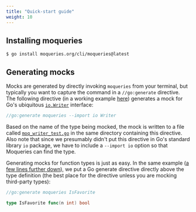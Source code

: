 ```yaml
---
title: "Quick-start guide"
weight: 10
---
```


## Installing moqueries
```shell
$ go install moqueries.org/cli/moqueries@latest
```

## Generating mocks
Mocks are generated by directly invoking `moqueries` from your terminal, but typically you want to capture the command in a `//go:generate` directive. The following directive (in a working example [here](https://github.com/moqueries/cli/blob/main/demo/demo.go#L11)) generates a mock for Go's ubiquitous [`io.Writer`](https://golang.org/pkg/io/#Writer) interface:
```go
//go:generate moqueries --import io Writer
```

Based on the name of the type being mocked, the mock is written to a file called [`moq_writer_test.go`](https://github.com/moqueries/cli/blob/main/demo/moq_writer_test.go) in the same directory containing this directive. Also note that since we presumably didn't put this directive in Go's standard library `io` package, we have to include a `--import io` option so that Moqueries can find the type.

Generating mocks for function types is just as easy. In the same example ([a few lines further down](https://github.com/moqueries/cli/blob/main/demo/demo.go#L13-L17)), we put a Go generate directive directly above the type definition (the best place for the directive unless you are mocking third-party types):
```go
//go:generate moqueries IsFavorite

type IsFavorite func(n int) bool
```
